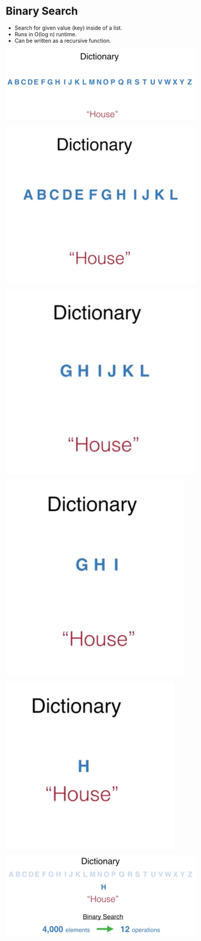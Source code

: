 # Binary Search
* Search for  given value (key) inside of a list.
* Runs in O(log n) runtime.
* Can be written as a recursive function.

![](binary-search-1.png)

![](binary-search-2.png)

![](binary-search-3.png)

![](binary-search-4.png)

![](binary-search-5.png)

![](binary-search-6.png)
